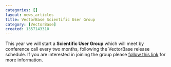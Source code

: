 ```yaml
---
categories: []
layout: news_articles
title: VectorBase Scientific User Group
category: [VectorBase]
created: 1357143310
---
```

This year we will start a <b>Scientific User Group</b> which will meet by conference call every two months, following the VectorBase release schedule. If you are interested in joining the group please <a href="https://www.vectorbase.org/forums/community-announcements/community-news-and-comment/vectorbase-scientific-user-group-0">follow this link</a> for more information. 
